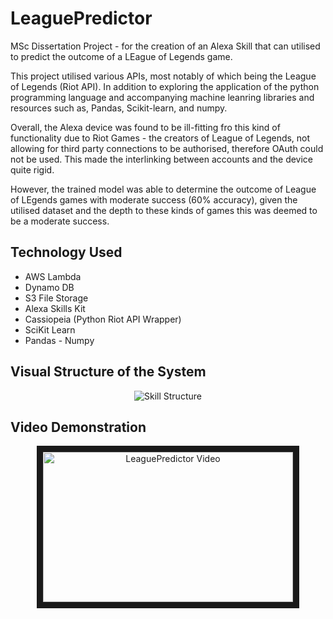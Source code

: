 # LeaguePredictor
MSc Dissertation Project - for the creation of an Alexa Skill that can utilised to predict the outcome of a LEague of Legends game. 

This project utilised various APIs, most notably of which being the League of Legends (Riot API). In addition to exploring the application of the python programming language and accompanying machine leanring libraries and resources such as, Pandas, Scikit-learn, and numpy.

Overall, the Alexa device was found to be ill-fitting fro this kind of functionality due to Riot Games - the creators of League of Legends, not allowing for third party connections to be authorised, therefore OAuth could not be used. This made the interlinking between accounts and the device quite rigid. 

However, the trained model was able to determine the outcome of League of LEgends games with moderate success (60% accuracy), given the utilised dataset and the depth to these kinds of games this was deemed to be a moderate success. 

## Technology Used
- AWS Lambda
- Dynamo DB
- S3 File Storage
- Alexa Skills Kit
- Cassiopeia (Python Riot API Wrapper)
- SciKit Learn
- Pandas - Numpy

## Visual Structure of the System

<p align="center"><img src="https://i.imgur.com/NGHtWrv.png" 
alt="Skill Structure"/></p>

## Video Demonstration

<p align="center">
  <a href="https://drive.google.com/file/d/1lpM9OnSK7DZSgdNf4pfEG3dmH_QnI38a/view?usp=sharing" target="_blank" title="LeaguePredictor">
    <img src="https://i.imgur.com/IovIoQh.png" alt="LeaguePredictor Video" width="400" height="240" border="10"/>
  </a>
</p>
